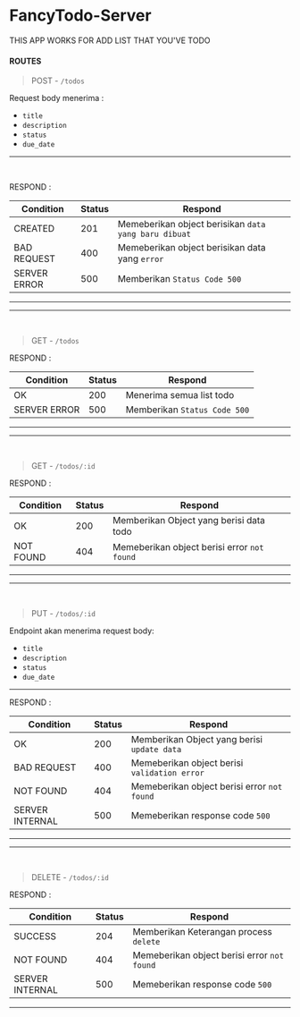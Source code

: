 # FancyTodo-Server

THIS APP WORKS FOR ADD LIST THAT YOU'VE TODO

#### ROUTES

> POST - `/todos`
                                                    
Request body menerima : 
- `title`
- `description`
- `status`
- `due_date`
---
<br>

RESPOND :

| Condition | Status                        | Respond                                                                                                                             |
| ------ | ---------------------------- | --------------------------------------------------------------------------------------------------------------------------------------- |
| CREATED    | 201   | Memeberikan object berisikan `data yang baru dibuat` |
| BAD REQUEST    | 400   | Memeberikan object berisikan data yang `error` |
| SERVER ERROR    | 500   | Memberikan `Status Code 500`  |

----
----
<br>

> GET - `/todos`

RESPOND :

| Condition | Status                        | Respond                                                                                                                             |
| ------ | ---------------------------- | --------------------------------------------------------------------------------------------------------------------------------------- |
| OK    | 200   | Menerima semua list todo |
| SERVER ERROR    | 500   | Memberikan `Status Code 500`  |
----
----
<br>

> GET - `/todos/:id`

RESPOND :

| Condition | Status                        | Respond                                         |
| ------ | ---------------------------- | --------------------------------------------------------------------------------------------------------------------------------------- |
| OK    | 200   | Memberikan Object yang berisi data todo |
| NOT FOUND    | 404   | Memeberikan object berisi error `not found` |
----
----
<br>

> PUT - `/todos/:id`

Endpoint akan menerima request body:
- `title`
- `description`
- `status`
- `due_date`

----

RESPOND :

| Condition | Status                        | Respond                                         |
| ------ | ---------------------------- | --------------------------------------------------------------------------------------------------------------------------------------- |
| OK    | 200   | Memberikan Object yang berisi `update data` |
| BAD REQUEST    | 400   | Memeberikan object berisi `validation error` |
| NOT FOUND    | 404   | Memeberikan object berisi error `not found` |
| SERVER INTERNAL    | 500   | Memeberikan response code `500` |
----
----
<br>

> DELETE - `/todos/:id`

RESPOND :

| Condition | Status                        | Respond                                         |
| ------ | ---------------------------- | --------------------------------------------------------------------------------------------------------------------------------------- |
| SUCCESS    | 204   | Memberikan Keterangan process `delete` |
| NOT FOUND    | 404   | Memeberikan object berisi error `not found` |
| SERVER INTERNAL    | 500   | Memeberikan response code `500` |
----